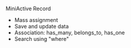 MiniActive Record
- Mass assignment
- Save and update data
- Association: has_many, belongs_to, has_one
- Search using "where"
